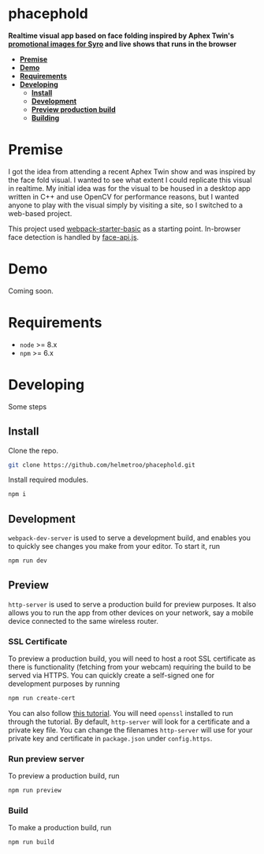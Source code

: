 # phacephold

**Realtime visual app based on face folding inspired by Aphex Twin's [promotional images for Syro](https://en.wikipedia.org/wiki/Syro#Release) and live shows that runs in the browser**

* **[Premise](#premise)**
* **[Demo](#demo)**
* **[Requirements](#requirements)**
* **[Developing](#developing)**
  * **[Install](#install)**
  * **[Development](#development)**
  * **[Preview production build](#preview)**
  * **[Building](#building)**

<a name="premise"></a>

# Premise

I got the idea from attending a recent Aphex Twin show and was inspired by the face fold visual. 
I wanted to see what extent I could replicate this visual in realtime.
My initial idea was for the visual to be housed in a desktop app written in C++ and use OpenCV for performance reasons, but I wanted anyone to play with the visual simply by visiting a site, so I switched to a web-based project.

This project used [webpack-starter-basic](https://github.com/lifenautjoe/webpack-starter-basic) as a starting point.
In-browser face detection is handled by [face-api.js](https://github.com/justadudewhohacks/face-api.js).


<a name="demo"></a>

# Demo

Coming soon.


<a name="requirements"></a>

# Requirements

- `node` >= 8.x
- `npm` >= 6.x


<a name="developing"></a>

# Developing

Some steps 

<a name="install"></a>

## Install

Clone the repo.

```bash
git clone https://github.com/helmetroo/phacephold.git 
```

Install required modules.

```bash
npm i
```

<a name="development"></a>

## Development

`webpack-dev-server` is used to serve a development build, and enables you to quickly see changes you make from your editor. To start it, run

```bash
npm run dev
```

<a name="preview"></a>

## Preview

`http-server` is used to serve a production build for preview purposes. 
It also allows you to run the app from other devices on your network, say a mobile device connected to the same wireless router.

### SSL Certificate

To preview a production build, you will need to host a root SSL certificate as there is functionality (fetching from your webcam) requiring the build to be served via HTTPS.
You can quickly create a self-signed one for development purposes by running 
```bash 
npm run create-cert
```

You can also follow [this tutorial](https://medium.freecodecamp.org/how-to-get-https-working-on-your-local-development-environment-in-5-minutes-7af615770eec). You will need `openssl` installed to run through the tutorial.
By default, `http-server` will look for a certificate and a private key file. You can change the filenames `http-server` will use for your private key and certificate in `package.json` under `config.https`.

### Run preview server

To preview a production build, run

```bash
npm run preview
```

### Build

To make a production build, run

```bash
npm run build
```
